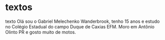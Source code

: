 # textos
texto
Olá sou o Gabriel Melechenko Wanderbrook, tenho 15 anos e estudo no Colégio Estadual do campo Duque de Caxias EFM.
Moro em Antõnio Olinto PR e gosto muito de motos.
